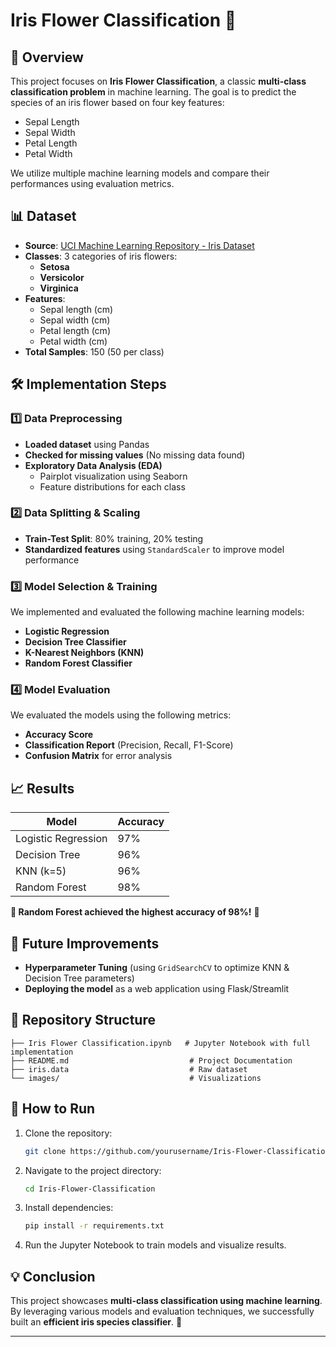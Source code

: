 # Iris Flower Classification 🌸

## 📌 Overview
This project focuses on **Iris Flower Classification**, a classic **multi-class classification problem** in machine learning. The goal is to predict the species of an iris flower based on four key features:
- Sepal Length
- Sepal Width
- Petal Length
- Petal Width

We utilize multiple machine learning models and compare their performances using evaluation metrics.

## 📊 Dataset
- **Source**: [UCI Machine Learning Repository - Iris Dataset](https://archive.ics.uci.edu/dataset/53/iris)
- **Classes**: 3 categories of iris flowers:
  - **Setosa**
  - **Versicolor**
  - **Virginica**
- **Features**:
  - Sepal length (cm)
  - Sepal width (cm)
  - Petal length (cm)
  - Petal width (cm)
- **Total Samples**: 150 (50 per class)

## 🛠️ Implementation Steps
### 1️⃣ Data Preprocessing
- **Loaded dataset** using Pandas
- **Checked for missing values** (No missing data found)
- **Exploratory Data Analysis (EDA)**
  - Pairplot visualization using Seaborn
  - Feature distributions for each class

### 2️⃣ Data Splitting & Scaling
- **Train-Test Split**: 80% training, 20% testing
- **Standardized features** using `StandardScaler` to improve model performance

### 3️⃣ Model Selection & Training
We implemented and evaluated the following machine learning models:
- **Logistic Regression**
- **Decision Tree Classifier**
- **K-Nearest Neighbors (KNN)**
- **Random Forest Classifier**

### 4️⃣ Model Evaluation
We evaluated the models using the following metrics:
- **Accuracy Score**
- **Classification Report** (Precision, Recall, F1-Score)
- **Confusion Matrix** for error analysis

## 📈 Results
| Model                | Accuracy |
|----------------------|----------|
| Logistic Regression | 97%      |
| Decision Tree       | 96%      |
| KNN (k=5)           | 96%      |
| Random Forest       | 98%      |

**🔹 Random Forest achieved the highest accuracy of 98%!** 🎯

## 🚀 Future Improvements
- **Hyperparameter Tuning** (using `GridSearchCV` to optimize KNN & Decision Tree parameters)
- **Deploying the model** as a web application using Flask/Streamlit

## 📂 Repository Structure
```
├── Iris Flower Classification.ipynb   # Jupyter Notebook with full implementation
├── README.md                           # Project Documentation
├── iris.data                           # Raw dataset 
└── images/                             # Visualizations 
```

## 📌 How to Run
1. Clone the repository:
   ```bash
   git clone https://github.com/yourusername/Iris-Flower-Classification.git
   ```
2. Navigate to the project directory:
   ```bash
   cd Iris-Flower-Classification
   ```
3. Install dependencies:
   ```bash
   pip install -r requirements.txt
   ```
4. Run the Jupyter Notebook to train models and visualize results.

## 💡 Conclusion
This project showcases **multi-class classification using machine learning**. By leveraging various models and evaluation techniques, we successfully built an **efficient iris species classifier**. 🚀

---

